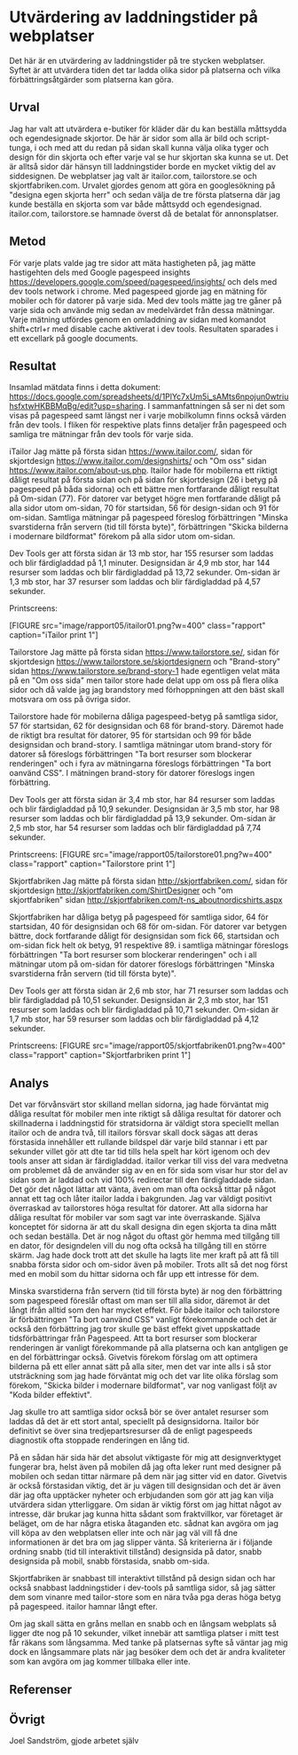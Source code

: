 Utvärdering av laddningstider på webplatser
=======================

Det här är en utvärdering av laddningstider på tre stycken webplatser. Syftet är att utvärdera tiden det tar ladda olika sidor på platserna och vilka förbättringsåtgärder som platserna kan göra.

Urval
-----------------------

Jag har valt att utvärdera e-butiker för kläder där du kan beställa måttsydda och egendesignade skjortor. De här är sidor som alla är bild och script-tunga, i och med att du redan på sidan skall kunna välja olika tyger och design för din skjorta och efter varje val se hur skjortan ska kunna se ut. Det är alltså sidor där hänsyn till laddningstider borde en mycket viktig del av siddesignen. De webplatser jag valt är itailor.com, tailorstore.se och skjortfabriken.com. Urvalet gjordes genom att göra en googlesökning på "designa egen skjorta herr" och sedan välja de tre första platserna där jag kunde beställa en skjorta som var både måttsydd och egendesignad. itailor.com, tailorstore.se hamnade överst då de betalat för annonsplatser.

Metod
-----------------------

För varje plats valde jag tre sidor att mäta hastigheten på, jag mätte hastigehten dels med Google pagespeed insights https://developers.google.com/speed/pagespeed/insights/ och dels med dev tools network i chrome. Med pagespeed gjorde jag en mätning för mobiler och för datorer på varje sida. Med dev tools mätte jag tre gåner på varje sida och använde mig sedan av medelvärdet från dessa mätningar. Varje mätning utfördes genom en omladdning av sidan med komandot shift+ctrl+r med disable cache aktiverat i dev tools. Resultaten sparades i ett excellark på google documents.

Resultat
-----------------------

Insamlad mätdata finns i detta dokument: https://docs.google.com/spreadsheets/d/1PlYc7xUm5i_sAMts6npojun0wtriuhsfxtwHKBBMqBg/edit?usp=sharing. I sammanfattningen så ser ni det som visas på pagespeed samt längst ner i varje mobilkolumn finns också värden från dev tools. I fliken för respektive plats finns detaljer från pagespeed och samliga tre mätningar från dev tools för varje sida.


iTailor
Jag mätte på första sidan https://www.itailor.com/, sidan för skjortdesign https://www.itailor.com/designshirts/ och "Om oss" sidan https://www.itailor.com/about-us.php.
Itailor hade för mobilerna ett riktigt dåligt resultat på första sidan och på sidan för skjortdesign (26 i betyg på pagespeed på båda sidorna) och ett bättre men fortfarande dåligt resultat på Om-sidan (77). För datorer var betyget högre men fortfarande dåligt på alla sidor utom om-sidan, 70 för startsidan, 56 för design-sidan och 91 för om-sidan.
Samtliga mätningar på pagespeed föreslog förbättringen "Minska svarstiderna från servern (tid till första byte)", förbättringen "Skicka bilderna i modernare bildformat" förekom på alla sidor utom om-sidan.

Dev Tools ger att första sidan är 13 mb stor, har 155 resurser som laddas och blir färdigladdad på 1,1 minuter. Designsidan är 4,9 mb stor, har 144 resurser som laddas och blir färdigladdad på 13,72 sekunder.
Om-sidan är 1,3 mb stor, har 37 resurser som laddas och blir färdigladdad på 4,57 sekunder.

Printscreens:

[FIGURE src="image/rapport05/itailor01.png?w=400" class="rapport" caption="iTailor print 1"]

Tailorstore
Jag mätte på första sidan https://www.tailorstore.se/, sidan för skjortdesign https://www.tailorstore.se/skjortdesignern och "Brand-story" sidan https://www.tailorstore.se/brand-story-1 hade egentligen velat mäta på en "Om oss sida" men tailor store hade delat upp om oss på flera olika sidor och då valde jag jag brandstory med förhoppningen att den bäst skall motsvara om oss på övriga sidor.

Tailorstore hade för mobilerna dåliga pagespeed-betyg på samtliga sidor, 57 för startsidan, 62 för designsidan och 68 för brand-story. Däremot hade de riktigt bra resultat för datorer, 95 för startsidan och 99 för både designsidan och brand-story. I samtliga mätningar utom brand-story för datorer så föreslogs förbättringen "Ta bort resurser som blockerar renderingen" och i fyra av mätningarna föreslogs förbättringen "Ta bort oanvänd CSS". I mätningen brand-story för datorer föreslogs ingen förbättring.

Dev Tools ger att första sidan är 3,4 mb stor, har 84 resurser som laddas och blir färdigladdad på 10,9 sekunder. Designsidan är 3,5 mb stor, har 98 resurser som laddas och blir färdigladdad på 13,9 sekunder.
Om-sidan är 2,5 mb stor, har 54 resurser som laddas och blir färdigladdad på 7,74 sekunder.

Printscreens:
[FIGURE src="image/rapport05/tailorstore01.png?w=400" class="rapport" caption="Tailorstore print 1"]

Skjortfabriken
Jag mätte på första sidan http://skjortfabriken.com/, sidan för skjortdesign http://skjortfabriken.com/ShirtDesigner och "om skjortfabriken" sidan http://skjortfabriken.com/t-ns_aboutnordicshirts.aspx

Skjortfabriken har dåliga betyg på pagespeed för samtliga sidor, 64 för startsidan, 40 för designsidan och 68 för om-sidan. För datorer var betygen bättre, dock fortfarande dåligt för designsidan som fick 66, startsidan och om-sidan fick helt ok betyg, 91 respektive 89. i samtliga mätningar föreslogs förbättringen "Ta bort resurser som blockerar renderingen" och i all mätningar utom på om-sidan för datorer föreslogs förbättringen "Minska svarstiderna från servern (tid till första byte)".

Dev Tools ger att första sidan är 2,6 mb stor, har 71 resurser som laddas och blir färdigladdad på 10,51 sekunder. Designsidan är 2,3 mb stor, har 151 resurser som laddas och blir färdigladdad på 10,71 sekunder.
Om-sidan är 1,7 mb stor, har 59 resurser som laddas och blir färdigladdad på 4,12 sekunder.

Printscreens:
[FIGURE src="image/rapport05/skjortfabriken01.png?w=400" class="rapport" caption="Skjortfarbriken print 1"]

Analys
-----------------------

Det var förvånsvärt stor skilland mellan sidorna, jag hade förväntat mig dåliga resultat för mobiler men inte riktigt så dåliga resultat för datorer och skillnaderna i laddningstid för stratsidorna är väldigt stora speciellt mellan itailor och de andra två, till itailors försvar skall dock sägas att deras förstasida innehåller ett rullande bildspel där varje bild stannar i ett par sekunder villet gör att dte tar tid tills hela spelt har kört igenom och dev tools anser att sidan är färdigladdad. itailor verkar till viss del vara medvetna om problemet då de använder sig av en en för sida som visar hur stor del av sidan som är laddad och vid 100% redirectar till den färdigladdade sidan. Det gör det något lättar att vänta, även om man ofta också tittar på något annat ett tag och låter itailor ladda i bakgrunden. Jag var väldigt positivt överraskad av tailorstores höga resultat för datorer.
Att alla sidorna har dåliga resultat för mobiler var som sagt var inte överraskande. Själva konceptet för sidorna är att du skall designa din egen skjorta ta dina mått och sedan beställa. Det är nog något du oftast gör hemma med tillgång till en dator, för designdelen vill du nog ofta också ha tillgång till en större skärm. Jag hade dock trott att det skulle ha lagts lite mer kraft på att få till snabba första sidor och om-sidor även på mobiler. Trots allt så det nog först med en mobil som du hittar sidorna och får upp ett intresse för dem.

Minska svarstiderna från servern (tid till första byte) är nog den förbättring som pagespeed föreslår oftast om man ser till alla sidor, däremot är det långt ifrån alltid som den har mycket effekt. För både itailor och tailorstore är förbättringen "Ta bort oanvänd CSS" vanligt förekommande och det är också den förbättring jag tror skulle ge bäst effekt givet uppskattade tidsförbättringar från Pagespeed. Att ta bort resurser som blockerar renderingen är vanligt förekommande på alla platserna och kan antgligen ge en del förbättringar också. Givetvis förekom förslag om att optimera bilderna på ett eller annat sätt på alla siter, men det var inte alls i så stor utsträckning som jag hade förväntat mig och det var lite olika förslag som förekom, "Skicka bilder i modernare bildformat", var nog vanligast följt av "Koda bilder effektivt".

Jag skulle tro att samtliga sidor också bör se över antalet resurser som laddas då det är ett stort antal, speciellt på designsidorna. Itailor bör definitivt se över sina tredjepartsresurser då de enligt pagespeeds diagnostik ofta stoppade renderingen en lång tid.

På en sådan här sida här det absolut viktigaste för mig att designverktyget fungerar bra, helst även på mobilen då jag ofta leker runt med designer på mobilen och sedan tittar närmare på dem när jag sitter vid en dator. Givetvis är också förstasidan viktig, det är ju vägen till designsidan och det är även där jag ofta upptäcker nyheter och erbjudanden som gör att jag kan vilja utvärdera sidan ytterliggare. Om sidan är viktig först om jag hittat något av intresse, där brukar jag kunna hitta sådant som fraktvillkor, var företaget är beläget, om de har några etiska åtaganden etc. sådnat kan avgöra om jag vill köpa av den webplatsen eller inte och när jag väl vill få dne informationen är det bra om jag slipper vänta. Så kriterierna är i följande ordning snabb (tid till interaktivit tillstånd) designsida på dator, snabb designsida på mobil, snabb förstasida, snabb om-sida.

Skjortfabriken är snabbast till interaktivt tillstånd på design sidan och har också snabbast laddningstider i dev-tools på samtliga sidor, så jag sätter dem som vinanre med tailor-store som en nära tvåa pga deras höga betyg på pagespeed. itailor hamnar långt efter.

Om jag skall sätta en gråns mellan en snabb och en långsam webplats så ligger dte nog på 10 sekunder, vilket innebär att samtliga platser i mitt test får räkans som långsamma. Med tanke på platsernas syfte så väntar jag mig dock en långsammare plats när jag besöker dem och det är andra kvaliteter som kan avgöra om jag kommer tillbaka eller inte.

Referenser
-----------------------

Övrigt
-----------------------

Joel Sandström, gjode arbetet själv

